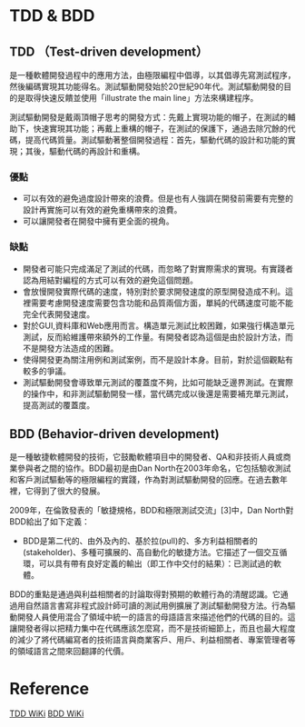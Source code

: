 # TDD & BDD

## TDD （Test-driven development）

是一種軟體開發過程中的應用方法，由極限編程中倡導，以其倡導先寫測試程序，然後編碼實現其功能得名。測試驅動開發始於20世紀90年代。測試驅動開發的目的是取得快速反饋並使用「illustrate the main line」方法來構建程序。

測試驅動開發是戴兩頂帽子思考的開發方式：先戴上實現功能的帽子，在測試的輔助下，快速實現其功能；再戴上重構的帽子，在測試的保護下，通過去除冗餘的代碼，提高代碼質量。測試驅動著整個開發過程：首先，驅動代碼的設計和功能的實現；其後，驅動代碼的再設計和重構。


### 優點
 - 可以有效的避免過度設計帶來的浪費。但是也有人強調在開發前需要有完整的設計再實施可以有效的避免重構帶來的浪費。
 - 可以讓開發者在開發中擁有更全面的視角。

###  缺點
 - 開發者可能只完成滿足了測試的代碼，而忽略了對實際需求的實現。有實踐者認為用結對編程的方式可以有效的避免這個問題。
 - 會放慢開發實際代碼的速度，特別對於要求開發速度的原型開發造成不利。這裡需要考慮開發速度需要包含功能和品質兩個方面，單純的代碼速度可能不能完全代表開發速度。
 - 對於GUI,資料庫和Web應用而言。構造單元測試比較困難，如果強行構造單元測試，反而給維護帶來額外的工作量。有開發者認為這個是由於設計方法，而不是開發方法造成的困難。
 - 使得開發更為關注用例和測試案例，而不是設計本身。目前，對於這個觀點有較多的爭議。
 - 測試驅動開發會導致單元測試的覆蓋度不夠，比如可能缺乏邊界測試。在實際的操作中，和非測試驅動開發一樣，當代碼完成以後還是需要補充單元測試，提高測試的覆蓋度。



## BDD (Behavior-driven development)

是一種敏捷軟體開發的技術，它鼓勵軟體項目中的開發者、QA和非技術人員或商業參與者之間的協作。BDD最初是由Dan North在2003年命名，它包括驗收測試和客戶測試驅動等的極限編程的實踐，作為對測試驅動開發的回應。在過去數年裡，它得到了很大的發展。

2009年，在倫敦發表的「敏捷規格，BDD和極限測試交流」[3]中，Dan North對BDD給出了如下定義：
 - BDD是第二代的、由外及內的、基於拉(pull)的、多方利益相關者的(stakeholder)、多種可擴展的、高自動化的敏捷方法。它描述了一個交互循環，可以具有帶有良好定義的輸出（即工作中交付的結果）：已測試過的軟體。


BDD的重點是通過與利益相關者的討論取得對預期的軟體行為的清醒認識。它通過用自然語言書寫非程式設計師可讀的測試用例擴展了測試驅動開發方法。行為驅動開發人員使用混合了領域中統一的語言的母語語言來描述他們的代碼的目的。這讓開發者得以把精力集中在代碼應該怎麼寫，而不是技術細節上，而且也最大程度的減少了將代碼編寫者的技術語言與商業客戶、用戶、利益相關者、專案管理者等的領域語言之間來回翻譯的代價。




# Reference
[TDD WiKi][50]
[BDD WiKi][50]


[50]: https://zh.wikipedia.org/wiki/%E6%B5%8B%E8%AF%95%E9%A9%B1%E5%8A%A8%E5%BC%80%E5%8F%91
[51]: https://zh.wikipedia.org/wiki/%E8%A1%8C%E4%B8%BA%E9%A9%B1%E5%8A%A8%E5%BC%80%E5%8F%91

